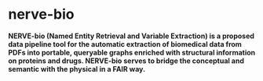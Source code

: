 # nerve-bio
**NERVE-bio (Named Entity Retrieval and Variable Extraction) is a proposed data pipeline tool for the automatic extraction of biomedical data from PDFs into portable, queryable graphs enriched with structural information on proteins and drugs. NERVE-bio serves to bridge the conceptual and semantic with the physical in a FAIR way.**
